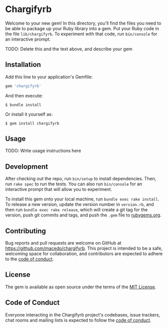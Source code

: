 # Chargifyrb

Welcome to your new gem! In this directory, you'll find the files you need to be able to package up your Ruby library into a gem. Put your Ruby code in the file `lib/chargifyrb`. To experiment with that code, run `bin/console` for an interactive prompt.

TODO: Delete this and the text above, and describe your gem

## Installation

Add this line to your application's Gemfile:

```ruby
gem 'chargifyrb'
```

And then execute:

    $ bundle install

Or install it yourself as:

    $ gem install chargifyrb

## Usage

TODO: Write usage instructions here

## Development

After checking out the repo, run `bin/setup` to install dependencies. Then, run `rake spec` to run the tests. You can also run `bin/console` for an interactive prompt that will allow you to experiment.

To install this gem onto your local machine, run `bundle exec rake install`. To release a new version, update the version number in `version.rb`, and then run `bundle exec rake release`, which will create a git tag for the version, push git commits and tags, and push the `.gem` file to [rubygems.org](https://rubygems.org).

## Contributing

Bug reports and pull requests are welcome on GitHub at https://github.com/macedo/chargifyrb. This project is intended to be a safe, welcoming space for collaboration, and contributors are expected to adhere to the [code of conduct](https://github.com/macedo/chargifyrb/blob/master/CODE_OF_CONDUCT.md).


## License

The gem is available as open source under the terms of the [MIT License](https://opensource.org/licenses/MIT).

## Code of Conduct

Everyone interacting in the Chargifyrb project's codebases, issue trackers, chat rooms and mailing lists is expected to follow the [code of conduct](https://github.com/macedo/chargifyrb/blob/master/CODE_OF_CONDUCT.md).
